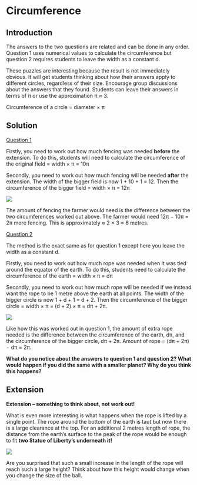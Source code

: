 # Circumference

## Introduction  

The answers to the two questions are related and can be done in any order. Question 1 uses numerical values to calculate the circumference but question 2 requires students to leave the width as a constant d.  

These puzzles are interesting because the result is not immediately obvious. It will get students thinking about how their answers apply to different circles, regardless of their size. Encourage group discussions about the answers that they found. Students can leave their answers in terms of π or use the approximation π ≈ 3.  

Circumference of a circle = diameter × π


## Solution  

<ins>Question 1 </ins> 

Firstly, you need to work out how much fencing was needed **before** the extension. To do this, students will need to calculate the circumference of the original field = width × π = 10π  

Secondly, you need to work out how much fencing will be needed  **after**  the extension. The width of the bigger field is now 1 + 10 + 1 = 12. Then the circumference of the bigger field = width × π = 12π  


![](https://github.com/supportingami/sami-maths-club/blob/master/maths-club-pack/images/circumference-3.png?raw=true)  

The amount of fencing the farmer would need is the difference between the two circumferences worked out above. The farmer would need 12π − 10π = 2π more fencing. This is approximately ≈ 2 × 3 = 6 metres.  

<ins>Question 2 </ins>

The method is the exact same as for question 1 except here you leave the width as a constant d.  

Firstly, you need to work out how much rope was needed when it was tied around the equator of the earth. To do this, students need to calculate the circumference of the earth = width × π = dπ  

Secondly, you need to work out how much rope will be needed if we instead want the rope to be 1 metre above the earth at all points. The width of the bigger circle is now 1 + d + 1 = d + 2. Then the circumference of the bigger circle = width × π = (d + 2) × π = dπ + 2π.  

![](https://github.com/supportingami/sami-maths-club/blob/master/maths-club-pack/images/circumference-4.png?raw=true)  

Like how this was worked out in question 1, the amount of extra rope needed is the difference between the circumference of the earth, dπ, and the circumference of the bigger circle, dπ + 2π. Amount of rope = (dπ + 2π) − dπ = 2π.  

**What do you notice about the answers to question 1 and question 2? What would happen if you did the same with a smaller planet? Why do you think this happens?**  

## Extension

**Extension – something to think about, not work out!**   
   
What is even more interesting is what happens when the rope is lifted by a single point. The rope around the bottom of the earth is taut but now there is a large clearance at the top. For an additional 2 metres length of rope, the distance from the earth’s surface to the peak of the rope would be enough to fit **two Statue of Liberty’s underneath it!**  

![](https://github.com/supportingami/sami-maths-club/blob/master/maths-club-pack/images/circumference-5.png?raw=true)


Are you surprised that such a small increase in the length of the rope will reach such a large height? Think about how this height would change when you change the size of the ball.







